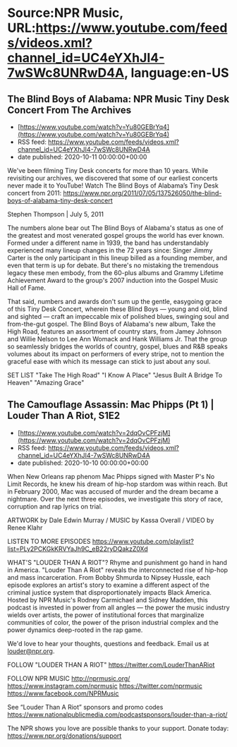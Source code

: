# Source:NPR Music, URL:https://www.youtube.com/feeds/videos.xml?channel_id=UC4eYXhJI4-7wSWc8UNRwD4A, language:en-US

## The Blind Boys of Alabama: NPR Music Tiny Desk Concert From The Archives
 - [https://www.youtube.com/watch?v=Yu80GEBrYq4](https://www.youtube.com/watch?v=Yu80GEBrYq4)
 - RSS feed: https://www.youtube.com/feeds/videos.xml?channel_id=UC4eYXhJI4-7wSWc8UNRwD4A
 - date published: 2020-10-11 00:00:00+00:00

We've been filming Tiny Desk concerts for more than 10 years. While revisiting our archives, we discovered that some of our earliest concerts never made it to YouTube! 
Watch The Blind Boys of Alabama’s Tiny Desk concert from 2011: https://www.npr.org/2011/07/05/137526050/the-blind-boys-of-alabama-tiny-desk-concert

Stephen Thompson | July 5, 2011

The numbers alone bear out The Blind Boys of Alabama's status as one of the greatest and most venerated gospel groups the world has ever known. Formed under a different name in 1939, the band has understandably experienced many lineup changes in the 72 years since: Singer Jimmy Carter is the only participant in this lineup billed as a founding member, and even that term is up for debate. But there's no mistaking the tremendous legacy these men embody, from the 60-plus albums and Grammy Lifetime Achievement Award to the group's 2007 induction into the Gospel Music Hall of Fame.

That said, numbers and awards don't sum up the gentle, easygoing grace of this Tiny Desk Concert, wherein these Blind Boys — young and old, blind and sighted — craft an impeccable mix of polished blues, swinging soul and from-the-gut gospel. The Blind Boys of Alabama's new album, Take the High Road, features an assortment of country stars, from Jamey Johnson and Willie Nelson to Lee Ann Womack and Hank Williams Jr. That the group so seamlessly bridges the worlds of country, gospel, blues and R&B speaks volumes about its impact on performers of every stripe, not to mention the graceful ease with which its message can stick to just about any soul.

SET LIST
"Take The High Road"
"I Know A Place"
"Jesus Built A Bridge To Heaven"
"Amazing Grace"

## The Camouflage Assassin: Mac Phipps (Pt 1) | Louder Than A Riot, S1E2
 - [https://www.youtube.com/watch?v=2dqOvCPFzjM](https://www.youtube.com/watch?v=2dqOvCPFzjM)
 - RSS feed: https://www.youtube.com/feeds/videos.xml?channel_id=UC4eYXhJI4-7wSWc8UNRwD4A
 - date published: 2020-10-10 00:00:00+00:00

When New Orleans rap phenom Mac Phipps signed with Master P's No Limit Records, he knew his dream of hip-hop stardom was within reach. But in February 2000, Mac was accused of murder and the dream became a nightmare. Over the next three episodes, we investigate this story of race, corruption and rap lyrics on trial. 

ARTWORK by Dale Edwin Murray / MUSIC by Kassa Overall / VIDEO by Renee Klahr

LISTEN TO MORE EPISODES
https://www.youtube.com/playlist?list=PLy2PCKGkKRVYaJh9C_eB22ryDQakzZ0Xd

WHAT'S "LOUDER THAN A RIOT"?
Rhyme and punishment go hand in hand in America. "Louder Than A Riot" reveals the interconnected rise of hip-hop and mass incarceration. From Bobby Shmurda to Nipsey Hussle, each episode explores an artist's story to examine a different aspect of the criminal justice system that disproportionately impacts Black America. Hosted by NPR Music's Rodney Carmichael and Sidney Madden, this podcast is invested in power from all angles — the power the music industry wields over artists, the power of institutional forces that marginalize communities of color, the power of the prison industrial complex and the power dynamics deep-rooted in the rap game.

We'd love to hear your thoughts, questions and feedback. Email us at louder@npr.org.

FOLLOW "LOUDER THAN A RIOT"
https://twitter.com/LouderThanARiot

FOLLOW NPR MUSIC
http://nprmusic.org/
https://www.instagram.com/nprmusic
https://twitter.com/nprmusic
https://www.facebook.com/NPRMusic

See “Louder Than A Riot” sponsors and promo codes
https://www.nationalpublicmedia.com/podcastsponsors/louder-than-a-riot/

The NPR shows you love are possible thanks to your support. Donate today: https://www.npr.org/donations/support

